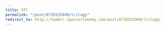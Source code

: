 ```yaml
---
title: Xfl
permalink: "/post/6735525949/trilogy"
redirect_to: http://tumblr.spencertweedy.com/post/6735525949/trilogy
---
```


